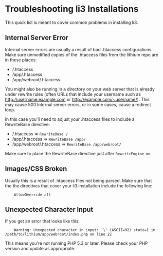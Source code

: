 # Troubleshooting li3 Installations

This quick list is meant to cover common problems in installing li3.

## Internal Server Error

Internal server errors are usually a result of bad .htaccess configurations. Make sure unmodified copies of the .htaccess files from the lithium repo are in these places:

 * /.htaccess
 * /app/.htaccess
 * /app/webroot/.htaccess

You might also be running in a directory on your web server that is already under rewrite rules (often URLs that include your username such as http://username.example.com or http://example.com/~username/). This may cause 500 Internal server errors, or in some cases, cause a redirect loop.

In this case you'll need to adjust your .htaccess files to include a RewriteBase directive:

 * /.htaccess => `RewriteBase /`
 * /app/.htaccess => `RewriteBase /app/`
 * /app/webroot/.htaccess => `RewriteBase /app/webroot/`

Make sure to place the RewriteBase directive just after `RewriteEngine on`.

## Images/CSS Broken

Usually this is a result of .htaccess files not being parsed. Make sure that the the directives that cover your li3 installation include the following line:

```
	AllowOverride all
```

## Unexpected Character Input

If you get an error that looks like this:

```
	Warning: Unexpected character in input: '\' (ASCII=92) state=1 in /path/to/lithium/app/webroot/index.php on line 22
```

This means you're not running PHP 5.3 or later.  Please check your PHP version and update as appropriate.